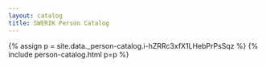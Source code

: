 ```yaml
---
layout: catalog
title: SWERIK Person Catalog
---
```

{% assign p = site.data._person-catalog.i-hZRRc3xfX1LHebPrPsSqz %}
{% include person-catalog.html p=p %}

